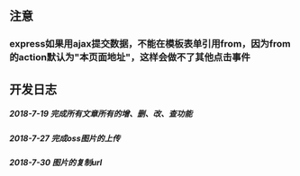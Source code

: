 ## 注意

### express如果用ajax提交数据，不能在模板表单引用from，因为from的action默认为"本页面地址"，这样会做不了其他点击事件

## 开发日志

##### 2018-7-19 完成所有文章所有的增、删、改、查功能
##### 2018-7-27 完成oss图片的上传
##### 2018-7-30 图片的复制url